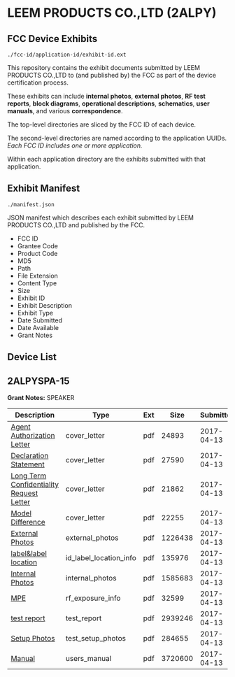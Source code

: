 # LEEM PRODUCTS CO.,LTD (2ALPY)
## FCC Device Exhibits

```
./fcc-id/application-id/exhibit-id.ext
```

This repository contains the exhibit documents submitted by LEEM PRODUCTS CO.,LTD to (and published by) the FCC as part of the device certification process.

These exhibits can include **internal photos**, **external photos**, **RF test reports**, **block diagrams**, **operational descriptions**, **schematics**, **user manuals**, and various **correspondence**.

The top-level directories are sliced by the FCC ID of each device.

The second-level directories are named according to the application UUIDs. *Each FCC ID includes one or more application.*

Within each application directory are the exhibits submitted with that application. 

## Exhibit Manifest

```
./manifest.json
```

JSON manifest which describes each exhibit submitted by LEEM PRODUCTS CO.,LTD and published by the FCC.

- FCC ID
- Grantee Code
- Product Code
- MD5
- Path
- File Extension
- Content Type
- Size
- Exhibit ID
- Exhibit Description
- Exhibit Type
- Date Submitted
- Date Available
- Grant Notes

## Device List
## 2ALPYSPA-15
**Grant Notes:** SPEAKER

| Description | Type | Ext | Size | Submitted | Available |
| ----------- | ---- | --- | ---- | --------- | --------- |
| [Agent Authorization Letter](2ALPYSPA-15/dddbfb78b5b3545063c87ef0c91f343e/3356918.pdf) | cover_letter | pdf | 24893 | 2017-04-13 | 2017-04-13 |
| [Declaration Statement](2ALPYSPA-15/dddbfb78b5b3545063c87ef0c91f343e/3356921.pdf) | cover_letter | pdf | 27590 | 2017-04-13 | 2017-04-13 |
| [Long Term Confidentiality Request Letter](2ALPYSPA-15/dddbfb78b5b3545063c87ef0c91f343e/3356925.pdf) | cover_letter | pdf | 21862 | 2017-04-13 | 2017-04-13 |
| [Model Difference](2ALPYSPA-15/dddbfb78b5b3545063c87ef0c91f343e/3356927.pdf) | cover_letter | pdf | 22255 | 2017-04-13 | 2017-04-13 |
| [External Photos](2ALPYSPA-15/dddbfb78b5b3545063c87ef0c91f343e/3356922.pdf) | external_photos | pdf | 1226438 | 2017-04-13 | 2017-04-13 |
| [label&label location](2ALPYSPA-15/dddbfb78b5b3545063c87ef0c91f343e/3356924.pdf) | id_label_location_info | pdf | 135976 | 2017-04-13 | 2017-04-13 |
| [Internal Photos](2ALPYSPA-15/dddbfb78b5b3545063c87ef0c91f343e/3356923.pdf) | internal_photos | pdf | 1585683 | 2017-04-13 | 2017-04-13 |
| [MPE](2ALPYSPA-15/dddbfb78b5b3545063c87ef0c91f343e/3356928.pdf) | rf_exposure_info | pdf | 32599 | 2017-04-13 | 2017-04-13 |
| [test report](2ALPYSPA-15/dddbfb78b5b3545063c87ef0c91f343e/3356919.pdf) | test_report | pdf | 2939246 | 2017-04-13 | 2017-04-13 |
| [Setup Photos](2ALPYSPA-15/dddbfb78b5b3545063c87ef0c91f343e/3356931.pdf) | test_setup_photos | pdf | 284655 | 2017-04-13 | 2017-04-13 |
| [Manual](2ALPYSPA-15/dddbfb78b5b3545063c87ef0c91f343e/3356926.pdf) | users_manual | pdf | 3720600 | 2017-04-13 | 2017-04-13 |
